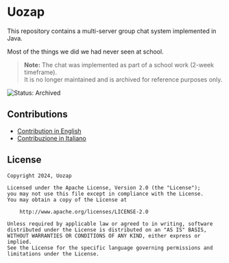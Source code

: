 # Uozap

This repository contains a multi-server group chat system implemented in Java.

Most of the things we did we had never seen at school.
> **Note:** The chat was implemented as part of a school work (2-week timeframe).  
> It is no longer maintained and is archived for reference purposes only.

![Status: Archived](https://img.shields.io/badge/status-archived-red)

## Contributions

- [Contribution in English](docs/en/CONTRIBUTING.md)
- [Contribuzione in Italiano](docs/it/CONTRIBUTING.md)

## License

```
Copyright 2024, Uozap

Licensed under the Apache License, Version 2.0 (the "License");
you may not use this file except in compliance with the License.
You may obtain a copy of the License at

    http://www.apache.org/licenses/LICENSE-2.0

Unless required by applicable law or agreed to in writing, software
distributed under the License is distributed on an "AS IS" BASIS,
WITHOUT WARRANTIES OR CONDITIONS OF ANY KIND, either express or implied.
See the License for the specific language governing permissions and
limitations under the License.
```

